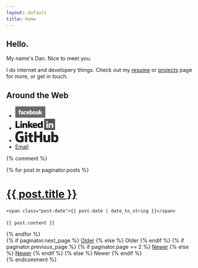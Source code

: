 ```yaml
---
layout: default
title: Home
---
```


Hello.
------

My name's Dan.  Nice to meet you.

I do internet and developery things.  Check out my [resume](resume) or
[projects](projects) page for more, or get in touch.

Around the Web
--------------

<ul id="around-the-web">
  <li><a href="http://facebook.com/danfinnie"><img alt="Facebook" src="/public/images/facebook.png" /></a></li>
  <li><a href="http://www.linkedin.com/in/danfinnie"><img alt="LinkedIn" src="/public/images/linkedin.png" /></a></li>
  <li><a href="https://github.com/danfinnie"><img alt="GitHub" src="/public/images/github.png" /></a></li>
  <li><a id="email" href="mailto:dan@danfinnie.com">Email</a></li>
</ul>

{% comment %}
<div class="posts">
  {% for post in paginator.posts %}
  <div class="post">
    <h1 class="post-title">
      <a href="{{ post.url }}">
        {{ post.title }}
      </a>
    </h1>

    <span class="post-date">{{ post.date | date_to_string }}</span>

    {{ post.content }}
  </div>
  {% endfor %}
</div>

<div class="pagination">
  {% if paginator.next_page %}
    <a class="pagination-item older" href="/page{{paginator.next_page}}">Older</a>
  {% else %}
    <span class="pagination-item older">Older</span>
  {% endif %}
  {% if paginator.previous_page %}
    {% if paginator.page == 2 %}
      <a class="pagination-item newer" href="/">Newer</a>
    {% else %}
      <a class="pagination-item newer" href="/page{{paginator.previous_page}}">Newer</a>
    {% endif %}
  {% else %}
    <span class="pagination-item newer">Newer</span>
  {% endif %}
</div>
{% endcomment %}
